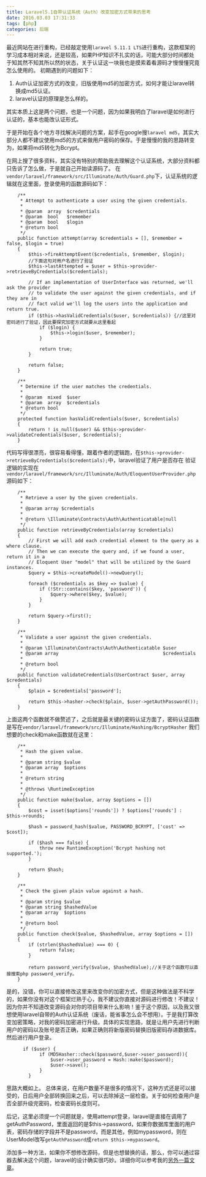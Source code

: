 ```yaml
---
title: Laravel5.1自带认证系统（Auth）改变加密方式带来的思考
date: 2016.03.03 17:31:33
tags: [php]
categories: 后端
---
```



最近网站在进行重构，已经敲定使用`laravel 5.11.1 LTS`进行重构，这款框架的学习成本相对来说，还是较高，如果PHP知识不扎实的话，可能大部分时间都处于知其然不知其所以然的状态，关于认证这一块我也是摸索着看源码才慢慢懂究竟怎么使用的。
初期遇到的问题如下：
1. Auth认证加密方式的改变，旧版使用md5的加密方式，如何才能让laravel转换成md5认证。
1. laravel认证的原理是怎么样的。

其实本质上这是两个问题，也是一个问题，因为如果我明白了laravel是如何进行认证的，基本也能改认证形式。

于是开始在各个地方寻找解决问题的方案，起手在google搜`laravel md5`，其实大部分人都不建议使用md5的方式来做用户密码的保存。于是慢慢的我的思路转变为，如果将md5转化为Bcrypt。

在网上搜了很多资料，其实没有特别的帮助我去理解这个认证系统，大部分资料都只告诉了怎么做，于是就自己开始读源码了。
在`vendor/laravel/framework/src/Illuminate/Auth/Guard.php`下，认证系统的逻辑就在这里面，登录使用的函数源码如下：
```
    /**
     * Attempt to authenticate a user using the given credentials.
     *
     * @param  array  $credentials
     * @param  bool   $remember
     * @param  bool   $login
     * @return bool
     */
    public function attempt(array $credentials = [], $remember = false, $login = true)
    {
        $this->fireAttemptEvent($credentials, $remember, $login);
        //下面这句对用户名进行了验证
        $this->lastAttempted = $user = $this->provider->retrieveByCredentials($credentials);

        // If an implementation of UserInterface was returned, we'll ask the provider
        // to validate the user against the given credentials, and if they are in
        // fact valid we'll log the users into the application and return true.
        if ($this->hasValidCredentials($user, $credentials)) {//这里对密码进行了验证，因此要探究加密方式就要从这里看起
            if ($login) {
                $this->login($user, $remember);
            }

            return true;
        }

        return false;
    }

    /**
     * Determine if the user matches the credentials.
     *
     * @param  mixed  $user
     * @param  array  $credentials
     * @return bool
     */
    protected function hasValidCredentials($user, $credentials)
    {
        return ! is_null($user) && $this->provider->validateCredentials($user, $credentials);
    }
```
代码写得很漂亮，很容易看得懂，跟着作者的逻辑跑，在`$this->provider->retrieveByCredentials($credentials);`中，laravel验证了用户是否存在
验证逻辑的实现在`vendor/laravel/framework/src/Illuminate/Auth/EloquentUserProvider.php`
源码如下：
```
    /**
     * Retrieve a user by the given credentials.
     *
     * @param array $credentials
     *
     * @return \Illuminate\Contracts\Auth\Authenticatable|null
     */
    public function retrieveByCredentials(array $credentials)
    {
        // First we will add each credential element to the query as a where clause.
        // Then we can execute the query and, if we found a user, return it in a
        // Eloquent User "model" that will be utilized by the Guard instances.
        $query = $this->createModel()->newQuery();

        foreach ($credentials as $key => $value) {
            if (!Str::contains($key, 'password')) {
                $query->where($key, $value);
            }
        }

        return $query->first();
    }

    /**
     * Validate a user against the given credentials.
     *
     * @param \Illuminate\Contracts\Auth\Authenticatable $user
     * @param array                                      $credentials
     *
     * @return bool
     */
    public function validateCredentials(UserContract $user, array $credentials)
    {
        $plain = $credentials['password'];

        return $this->hasher->check($plain, $user->getAuthPassword());
    }
```
上面这两个函数就不做赘述了，之后就是最关键的密码认证方面了，密码认证函数是写在`vendor/laravel/framework/src/Illuminate/Hashing/BcryptHasher`
我们想要的check和make函数就在这里：
```
    /**
     * Hash the given value.
     *
     * @param string $value
     * @param array  $options
     *
     * @return string
     *
     * @throws \RuntimeException
     */
    public function make($value, array $options = [])
    {
        $cost = isset($options['rounds']) ? $options['rounds'] : $this->rounds;

        $hash = password_hash($value, PASSWORD_BCRYPT, ['cost' => $cost]);

        if ($hash === false) {
            throw new RuntimeException('Bcrypt hashing not supported.');
        }

        return $hash;
    }

    /**
     * Check the given plain value against a hash.
     *
     * @param string $value
     * @param string $hashedValue
     * @param array  $options
     *
     * @return bool
     */
    public function check($value, $hashedValue, array $options = [])
    {
        if (strlen($hashedValue) === 0) {
            return false;
        }
        
        return password_verify($value, $hashedValue);//关于这个函数可以直接搜索php password_verify。
    }
```
是的，没错，你可以直接修改这里来改变你的加密方式，但是这种做法是不科学的，如果你没有对这个框架烂熟于心，我不建议你直接对源码进行修改！不建议！因为你并不知道改变源码会对你的项目带来什么影响！鉴于这个原因，以及我又很想使用laravel自带的Auth认证系统（废话，能省事怎么会不想用）。于是我打算改变加密策略，对我的密码加密进行升级。具体的实现思路，就是让用户先进行判断用户的密码以及账号是否正确，如果正确则将新版密码替换旧版密码存进数据库。然后进行用户登录。
```
      if ($user) {
            if (MD5Hasher::check($password,$user->user_password)){
                $user->user_password = Hash::make($password);
                $user->save();
            }
        }
```
思路大概如上。
总体来说，在用户数量不是很多的情况下，这种方式还是可以接受的，日后用户全部转换回来之后，可以去除掉这一层检查。关于如何检查用户是否全部升级完密码，检查密码长度则可。

后记，这里必须提一个问题就是，使用attempt登录，laravel是直接在调用了getAuthPassword，里面返回的是$this->password，如果你数据库里面的用户表，密码存储的字段并不是password，而是其他，例如mypassword，则在UserModel改写`getAuthPassword`成`return $this->mypassword`。

添加多一种方法，如果你不想修改源码，但是也想替换的话，那么，你可以通过容器去解决这个问题，laravel的设计确实很巧妙。详细你可以参考我的[另外一篇文章](http://www.jianshu.com/p/8032745fd794)。